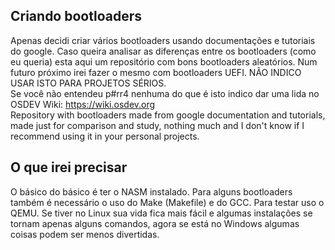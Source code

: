 ## Criando bootloaders
Apenas decidi criar vários bootloaders usando documentações e tutoriais do google. Caso queira analisar as diferenças entre os bootloaders (como eu queria) esta aqui um repositório com bons bootloaders aleatórios. Num futuro próximo irei fazer o mesmo com bootloaders UEFI. NÃO INDICO USAR ISTO PARA PROJETOS SÉRIOS.
<br>
Se você não entendeu p#rr4 nenhuma do que é isto indico dar uma lida no OSDEV Wiki: https://wiki.osdev.org
<br>
Repository with bootloaders made from google documentation and tutorials, made just for comparison and study, nothing much and I don't know if I recommend using it in your personal projects.

## O que irei precisar
O básico do básico é ter o NASM instalado. Para alguns bootloaders também é necessário o uso do Make (Makefile) e do GCC. Para testar uso o QEMU. Se tiver no Linux sua vida fica mais fácil e algumas instalações se tornam apenas alguns comandos, agora se está no Windows algumas coisas podem ser menos divertidas.